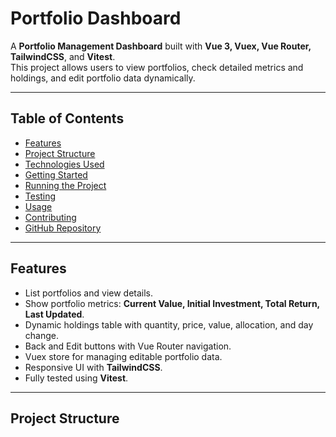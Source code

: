 # Portfolio Dashboard

A **Portfolio Management Dashboard** built with **Vue 3, Vuex, Vue Router, TailwindCSS**, and **Vitest**.  
This project allows users to view portfolios, check detailed metrics and holdings, and edit portfolio data dynamically.  

---

## **Table of Contents**
- [Features](#features)
- [Project Structure](#project-structure)
- [Technologies Used](#technologies-used)
- [Getting Started](#getting-started)
- [Running the Project](#running-the-project)
- [Testing](#testing)
- [Usage](#usage)
- [Contributing](#contributing)
- [GitHub Repository](#github-repository)

---

## **Features**
- List portfolios and view details.
- Show portfolio metrics: **Current Value, Initial Investment, Total Return, Last Updated**.
- Dynamic holdings table with quantity, price, value, allocation, and day change.
- Back and Edit buttons with Vue Router navigation.
- Vuex store for managing editable portfolio data.
- Responsive UI with **TailwindCSS**.
- Fully tested using **Vitest**.

---

## **Project Structure**
